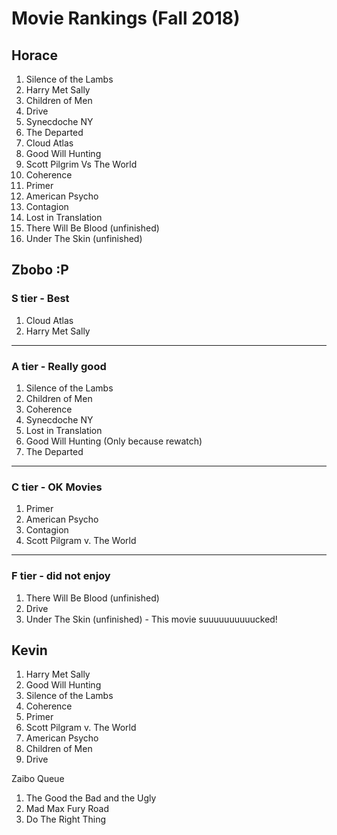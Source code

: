 # Movie Rankings (Fall 2018)
## Horace

1. Silence of the Lambs
1. Harry Met Sally
1. Children of Men
1. Drive
1. Synecdoche NY
1. The Departed
1. Cloud Atlas
1. Good Will Hunting
1. Scott Pilgrim Vs The World
1. Coherence
1. Primer
1. American Psycho
1. Contagion
1. Lost in Translation
1. There Will Be Blood (unfinished)
1. Under The Skin (unfinished)

## Zbobo :P

### S tier - Best
1. Cloud Atlas
1. Harry Met Sally
----
### A tier - Really good
1. Silence of the Lambs
1. Children of Men
1. Coherence
1. Synecdoche NY
1. Lost in Translation
1. Good Will Hunting (Only because rewatch)
1. The Departed
----
### C tier - OK Movies
1. Primer
1. American Psycho
1. Contagion
1. Scott Pilgram v. The World
----
### F tier - did not enjoy
1. There Will Be Blood (unfinished)
1. Drive
1. Under The Skin (unfinished) - This movie suuuuuuuuuucked!

## Kevin
1. Harry Met Sally
1. Good Will Hunting
1. Silence of the Lambs
1. Coherence
1. Primer
1. Scott Pilgram v. The World
1. American Psycho
1. Children of Men
1. Drive

Zaibo Queue
1. The Good the Bad and the Ugly
2. Mad Max Fury Road
3. Do The Right Thing
